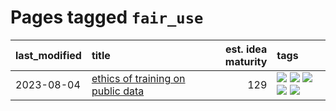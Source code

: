 # Pages tagged `fair_use`

|last_modified|title|est. idea maturity|tags
|:---|:---|---:|:---|
|2023-08-04|[ethics of training on public data](../ethics_of_public_data.md)|129|[![](https://img.shields.io/badge/tag-ai_ethics-4ea94)](../tags/ai_ethics.md) [![](https://img.shields.io/badge/tag-ethics-1a4fb0)](../tags/ethics.md) [![](https://img.shields.io/badge/tag-fair_use-b99596)](../tags/fair_use.md) [![](https://img.shields.io/badge/tag-philosophy-35d2ce)](../tags/philosophy.md) [![](https://img.shields.io/badge/tag-remix_culture-a5fdce)](../tags/remix_culture.md)|